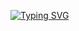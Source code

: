 [![Typing SVG](https://readme-typing-svg.herokuapp.com?lines=Etudiant+MMI+%C3%A0+l'IUT+de+Troyes)](https://git.io/typing-svg)

<!--
**JulesH63/JulesH63** is a ✨ _special_ ✨ repository because its `README.md` (this file) appears on your GitHub profile.

Here are some ideas to get you started:

- 🔭 I’m currently working on ...
- 🌱 I’m currently learning ...
- 👯 I’m looking to collaborate on ...
- 🤔 I’m looking for help with ...
- 💬 Ask me about ...
- 📫 How to reach me: ...
- 😄 Pronouns: ...
- ⚡ Fun fact: ...
-->
